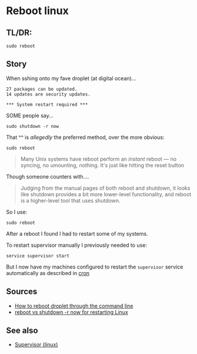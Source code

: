 ﻿# Reboot linux

## TL/DR:

	sudo reboot

## Story

When sshing onto my fave droplet (at digital ocean)...

```plaintext
27 packages can be updated.
14 updates are security updates.

*** System restart required ***
```

SOME people say...

	sudo shutdown -r now

That ^^ is *allegedly* the preferred method, over the more obvious:

	sudo reboot

> Many Unix systems have reboot perform an *instant* reboot &mdash; no syncing, no umounting, nothing. It's just like hitting the reset button

Though someone counters with....

> Judging from the manual pages of both reboot and shutdown, it looks like shutdown provides a bit more lower-level functionality, and reboot is a higher-level tool that uses shutdown.

So I use:

	sudo reboot

After a reboot I found I had to restart some of my systems.

To restart supervisor manually I previously needed to use:

	service supervisor start

But I now have my machines configured to restart the `supervisor` service automatically as described in [cron](cron.md)

## Sources

- [How to reboot droplet through the command line](https://www.digitalocean.com/community/questions/how-to-reboot-droplet-through-the-command-line-restart-apache-server)
- [reboot vs shutdown -r now for restarting Linux](http://superuser.com/questions/175391/reboot-vs-shutdown-r-now-for-restarting-linux)

## See also

- [Supervisor (linux)](supervisor.md)